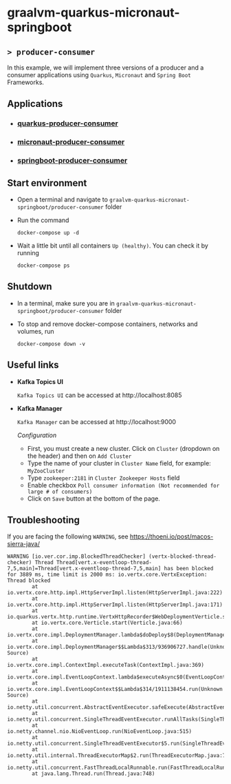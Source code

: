 # graalvm-quarkus-micronaut-springboot
## `> producer-consumer`

In this example, we will implement three versions of a producer and a consumer applications using `Quarkus`, `Micronaut` and `Spring Boot` Frameworks.

## Applications

- ### [quarkus-producer-consumer](https://github.com/ivangfr/graalvm-quarkus-micronaut-springboot/tree/master/producer-consumer/quarkus-producer-consumer#graalvm-quarkus-micronaut-springboot)
- ### [micronaut-producer-consumer](https://github.com/ivangfr/graalvm-quarkus-micronaut-springboot/tree/master/producer-consumer/micronaut-producer-consumer#graalvm-quarkus-micronaut-springboot)
- ### [springboot-producer-consumer](https://github.com/ivangfr/graalvm-quarkus-micronaut-springboot/tree/master/producer-consumer/springboot-producer-consumer#graalvm-quarkus-micronaut-springboot)

## Start environment

- Open a terminal and navigate to `graalvm-quarkus-micronaut-springboot/producer-consumer` folder

- Run the command
  ```
  docker-compose up -d
  ```

- Wait a little bit until all containers `Up (healthy)`. You can check it by running
  ```
  docker-compose ps
  ```

## Shutdown

- In a terminal, make sure you are in `graalvm-quarkus-micronaut-springboot/producer-consumer` folder

- To stop and remove docker-compose containers, networks and volumes, run
  ```
  docker-compose down -v
  ```

## Useful links

- **Kafka Topics UI**
     
  `Kafka Topics UI` can be accessed at http://localhost:8085

- **Kafka Manager**
     
  `Kafka Manager` can be accessed at http://localhost:9000

  *Configuration*

  - First, you must create a new cluster. Click on `Cluster` (dropdown on the header) and then on `Add Cluster`
  - Type the name of your cluster in `Cluster Name` field, for example: `MyZooCluster`
  - Type `zookeeper:2181` in `Cluster Zookeeper Hosts` field
  - Enable checkbox `Poll consumer information (Not recommended for large # of consumers)`
  - Click on `Save` button at the bottom of the page.

## Troubleshooting

If you are facing the following `WARNING`, see https://thoeni.io/post/macos-sierra-java/
```
WARNING [io.ver.cor.imp.BlockedThreadChecker] (vertx-blocked-thread-checker) Thread Thread[vert.x-eventloop-thread-7,5,main]=Thread[vert.x-eventloop-thread-7,5,main] has been blocked for 3889 ms, time limit is 2000 ms: io.vertx.core.VertxException: Thread blocked
        at io.vertx.core.http.impl.HttpServerImpl.listen(HttpServerImpl.java:222)
        at io.vertx.core.http.impl.HttpServerImpl.listen(HttpServerImpl.java:171)
        at io.quarkus.vertx.http.runtime.VertxHttpRecorder$WebDeploymentVerticle.start(VertxHttpRecorder.java:444)
        at io.vertx.core.Verticle.start(Verticle.java:66)
        at io.vertx.core.impl.DeploymentManager.lambda$doDeploy$8(DeploymentManager.java:556)
        at io.vertx.core.impl.DeploymentManager$$Lambda$313/936906727.handle(Unknown Source)
        at io.vertx.core.impl.ContextImpl.executeTask(ContextImpl.java:369)
        at io.vertx.core.impl.EventLoopContext.lambda$executeAsync$0(EventLoopContext.java:38)
        at io.vertx.core.impl.EventLoopContext$$Lambda$314/1911138454.run(Unknown Source)
        at io.netty.util.concurrent.AbstractEventExecutor.safeExecute(AbstractEventExecutor.java:163)
        at io.netty.util.concurrent.SingleThreadEventExecutor.runAllTasks(SingleThreadEventExecutor.java:416)
        at io.netty.channel.nio.NioEventLoop.run(NioEventLoop.java:515)
        at io.netty.util.concurrent.SingleThreadEventExecutor$5.run(SingleThreadEventExecutor.java:918)
        at io.netty.util.internal.ThreadExecutorMap$2.run(ThreadExecutorMap.java:74)
        at io.netty.util.concurrent.FastThreadLocalRunnable.run(FastThreadLocalRunnable.java:30)
        at java.lang.Thread.run(Thread.java:748)
```
